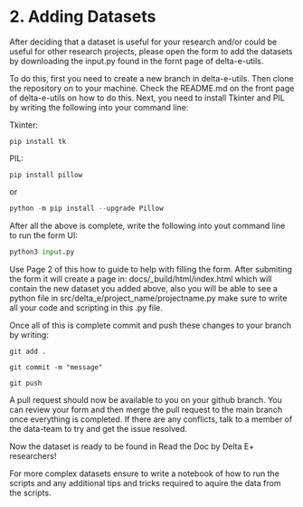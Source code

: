 # **2. Adding Datasets**

After deciding that a dataset is useful for your research and/or could be useful for other research projects, please open the form to add the datasets by downloading the input.py found in the fornt page of delta-e-utils.

To do this, first you need to create a new branch in delta-e-utils. Then clone the repository on to your machine. Check the README.md on the front page of delta-e-utils on how to do this. Next, you need to install Tkinter and PIL by writing the following into your command line:

Tkinter:
```pip
pip install tk
```

PIL:
```pip
pip install pillow
```
or
```python
python -m pip install --upgrade Pillow
```

After all the above is complete, write the following into yout command line to run the form UI:

```python
python3 input.py
```

Use Page 2 of this how to guide to help with filling the form. After submiting the form it will create a page in: docs/_build/html/index.html which will contain the new dataset you added above, also you will be able to see a python file in src/delta_e/project_name/projectname.py make sure to write all your code and scripting in this .py file.

Once all of this is complete commit and push these changes to your branch by writing:

```git
git add .
```

```git
git commit -m "message"
```

```git
git push
```

A pull request should now be available to you on your github branch. You can review your form and then merge the pull request to the main branch once everything is completed. If there are any conflicts, talk to a member of the data-team to try and get the issue resolved.

Now the dataset is ready to be found in Read the Doc by Delta E+ researchers!

For more complex datasets ensure to write a notebook of how to run the scripts and any additional tips and tricks required to aquire the data from the scripts.
